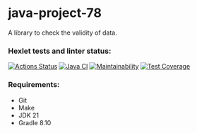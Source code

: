 # java-project-78
A library to check the validity of data.

### Hexlet tests and linter status:
[![Actions Status](https://github.com/Parfenix/java-project-78/actions/workflows/hexlet-check.yml/badge.svg)](https://github.com/Parfenix/java-project-78/actions)
[![Java CI](https://github.com/Parfenix/java-project-78/actions/workflows/ci.yml/badge.svg)](https://github.com/Parfenix/java-project-78/actions)
[![Maintainability](https://api.codeclimate.com/v1/badges/d7fd6e5a40180f31f631/maintainability)](https://codeclimate.com/github/Parfenix/java-project-78/maintainability)
[![Test Coverage](https://api.codeclimate.com/v1/badges/d7fd6e5a40180f31f631/test_coverage)](https://codeclimate.com/github/Parfenix/java-project-78/test_coverage)

### Requirements:
* Git
* Make
* JDK 21
* Gradle 8.10
